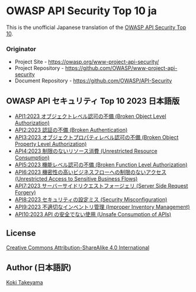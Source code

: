 # OWASP API Security Top 10 ja

This is the unofficial Japanese translation of the [OWASP API Security Top 10](https://github.com/OWASP/API-Security).

### Originator

- Project Site - <https://owasp.org/www-project-api-security/>
- Project Repository - <https://github.com/OWASP/www-project-api-security>
- Document Repository - <https://github.com/OWASP/API-Security>

## OWASP API セキュリティ Top 10 2023 日本語版

* [API1:2023 オブジェクトレベル認可の不備 (Broken Object Level Authorization)](Document/editions/2023/ja/0xa1-broken-object-level-authorization.md)
* [API2:2023 認証の不備 (Broken Authentication)](Document/editions/2023/ja/0xa2-broken-authentication.md)
* [API3:2023 オブジェクトプロパティレベル認可の不備 (Broken Object Property Level Authorization)](Document/editions/2023/ja/0xa3-broken-object-property-level-authorization.md)
* [API4:2023 制限のないリソース消費 (Unrestricted Resource Consumption)](Document/editions/2023/ja/0xa4-unrestricted-resource-consumption.md)
* [API5:2023 機能レベル認可の不備 (Broken Function Level Authorization)](Document/editions/2023/ja/0xa5-broken-function-level-authorization.md)
* [API6:2023 機密性の高いビジネスフローへの制限のないアクセス (Unrestricted Access to Sensitive Business Flows)](Document/editions/2023/ja/0xa6-unrestricted-access-to-sensitive-business-flows.md)
* [API7:2023 サーバーサイドリクエストフォージェリ (Server Side Request Forgery)](Document/editions/2023/ja/0xa7-server-side-request-forgery.md)
* [API8:2023 セキュリティの設定ミス (Security Misconfiguration)](Document/editions/2023/ja/0xa8-security-misconfiguration.md)
* [API9:2023 不適切なインベントリ管理 (Improper Inventory Management)](Document/editions/2023/ja/0xa9-improper-inventory-management.md)
* [API10:2023 API の安全でない使用 (Unsafe Consumption of APIs)](Document/editions/2023/ja/0xaa-unsafe-consumption-of-apis.md)

## License

[Creative Commons Attribution-ShareAlike 4.0 International](https://creativecommons.org/licenses/by-sa/4.0/)

## Author (日本語訳)

[Koki Takeyama](https://github.com/coky-t)
